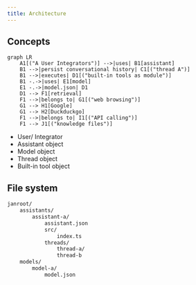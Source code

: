 ```yaml
---
title: Architecture
---
```


## Concepts

```mermaid
graph LR
    A1[("A User Integrators")] -->|uses| B1[assistant]
    B1 -->|persist conversational history| C1[("thread A")]
    B1 -->|executes| D1[("built-in tools as module")]
    B1 -.->|uses| E1[model]
    E1 -.->|model.json| D1
    D1 --> F1[retrieval]
    F1 -->|belongs to| G1[("web browsing")]
    G1 --> H1[Google]
    G1 --> H2[Duckduckgo]
    F1 -->|belongs to| I1[("API calling")]
    F1 --> J1[("knowledge files")]
```
- User/ Integrator
- Assistant object
- Model object
- Thread object
- Built-in tool object

## File system
```sh
janroot/
	assistants/
		assistant-a/
			assistant.json
			src/
				index.ts
			threads/
				thread-a/
				thread-b
	models/
		model-a/
			model.json
```